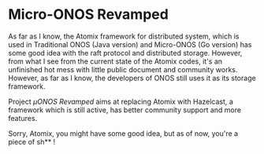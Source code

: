 # Micro-ONOS Revamped

As far as I know, the Atomix framework for distributed system, which is used in Traditional ONOS (Java version) and Micro-ONOS (Go version) has some good idea with the raft protocol and distributed storage. However, from what I see from the current state of the Atomix codes, it's an unfinished hot mess with little public document and community works. However, as far as I know, the developers of ONOS still uses it as its storage framework.

Project _µONOS Revamped_ aims at replacing Atomix with Hazelcast, a framework which is still active, has better community support and more features.

Sorry, Atomix, you might have some good idea, but as of now, you're a piece of sh** !
